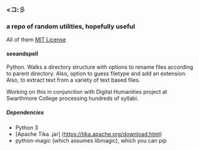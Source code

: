 
### <コ:彡
### a repo of random utilities, hopefully useful

All of them [MIT License](http://www.opensource.org/licenses/MIT)

#### seeandspell

Python. Walks a directory structure with options to rename files according to parent directory. Also, option to guess filetype and add an extension. Also, to extract text from a variety of text based files.

Working on this in conjunction with Digital Humanities project at Swarthmore College processing hundreds of syllabi.

##### Dependencies
- Python 3
- [Apache Tika .jar] (https://tika.apache.org/download.html)
- python-magic (which assumes libmagic), which you can pip




